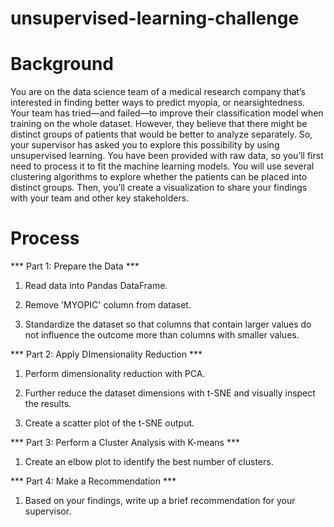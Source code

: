 # unsupervised-learning-challenge

# Background 

You are on the data science team of a medical research company that’s interested in finding better ways to predict myopia, or nearsightedness. 
Your team has tried—and failed—to improve their classification model when training on the whole dataset. However, they believe that there might 
be distinct groups of patients that would be better to analyze separately. So, your supervisor has asked you to explore this possibility by using
unsupervised learning. You have been provided with raw data, so you’ll first need to process it to fit the machine learning models. You will use 
several clustering algorithms to explore whether the patients can be placed into distinct groups. Then, you’ll create a visualization to share your 
findings with your team and other key stakeholders.

# Process

*** Part 1: Prepare the Data ***

1. Read data into Pandas DataFrame.

2. Remove 'MYOPIC' column from dataset.

3. Standardize the dataset so that columns that contain larger values do not influence the outcome more than columns with smaller values.

*** Part 2: Apply DImensionality Reduction ***

1. Perform dimensionality reduction with PCA.

2. Further reduce the dataset dimensions with t-SNE and visually inspect the results.

3. Create a scatter plot of the t-SNE output.

*** Part 3: Perform a Cluster Analysis with K-means ***

1. Create an elbow plot to identify the best number of clusters.

*** Part 4: Make a Recommendation ***

1. Based on your findings, write up a brief recommendation for your supervisor. 
